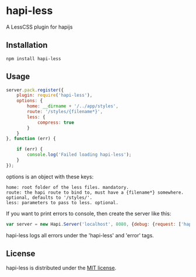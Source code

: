 # hapi-less
A LessCSS plugin for hapijs

## Installation
```
npm install hapi-less
```

## Usage
```javascript
server.pack.register({
	plugin: require('hapi-less'),
	options: {
		home: __dirname + '/../app/styles',
		route: '/styles/{filename*}',
	    less: {
		    compress: true
		}
	}
}, function (err) {

	if (err) {
		console.log('Failed loading hapi-less');
	}
});
```

options is an object with these keys:
```
home: root folder of the less files. mandatory.
route: the hapi route to bind to, must have a {filename*} somewhere. optional, defaults to '/styles/'.
less: parameters to pass to less. optional.
```

If you want to print errors to console, then create the server like this:
```javascript
var server = new Hapi.Server('localhost', 8080, {debug: {request: ['hapi-less']}});
```
hapi-less logs all errors under the 'hapi-less' and 'error' tags.

## License

hapi-less is distributed under the [MIT license](https://raw.github.com/asafyish/hapi-less/master/LICENSE).